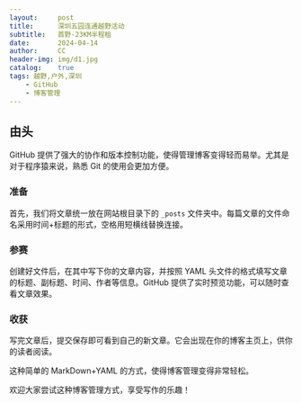 ```yaml
---
layout:     post
title:      深圳五园连通越野活动
subtitle:   首野-23KM半程租
date:       2024-04-14
author:     CC
header-img: img/d1.jpg
catalog:    true
tags: 越野,户外,深圳
    - GitHub
    - 博客管理
---
```


## 由头

GitHub 提供了强大的协作和版本控制功能，使得管理博客变得轻而易举。尤其是对于程序猿来说，熟悉 Git 的使用会更加方便。

### 准备

首先，我们将文章统一放在网站根目录下的 `_posts` 文件夹中。每篇文章的文件命名采用时间+标题的形式，空格用短横线替换连接。

### 参赛

创建好文件后，在其中写下你的文章内容，并按照 YAML 头文件的格式填写文章的标题、副标题、时间、作者等信息。GitHub 提供了实时预览功能，可以随时查看文章效果。

### 收获

写完文章后，提交保存即可看到自己的新文章。它会出现在你的博客主页上，供你的读者阅读。

这种简单的 MarkDown+YAML 的方式，使得博客管理变得非常轻松。

欢迎大家尝试这种博客管理方式，享受写作的乐趣！
